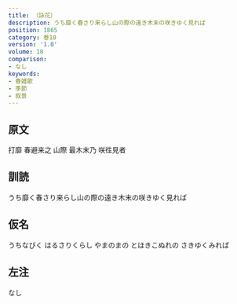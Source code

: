 ```yaml
---
title: （詠花）
description: うち靡く春さり来らし山の際の遠き木末の咲きゆく見れば
position: 1865
category: 巻10
version: '1.0'
volume: 10
comparison:
- なし
keywords:
- 春雑歌
- 季節
- 叙景
---
```


## 原文

打靡 春避来之 山際 最木末乃 咲徃見者

## 訓読

うち靡く春さり来らし山の際の遠き木末の咲きゆく見れば

## 仮名

うちなびく はるさりくらし やまのまの とほきこぬれの さきゆくみれば

## 左注

なし
